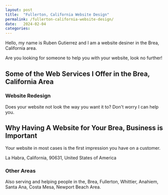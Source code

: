 ```yaml
---
layout: post
title:  "Fullerton, California Website Design"
permalink: /fullerton-california-website-design/
date:   2024-02-04
categories: 
---
```


Hello, my name is Ruben Gutierrez and I am a website desiner in the Brea, California area.

Are you looking for someone to help you with your website, look no further!


## Some of the Web Services I Offer in the Brea, California Area

### Website Redesign
Does your website not look the way you want it to? Don't worry I can help you.

## Why Having A Website for Your Brea, Business is Important

Your website in most cases is the first impression you have on a customer.

La Habra, California, 90631, United States of America

### Other Areas
Also serving and helping people in the, Brea, Fullerton, Whittier, Anahiem, Santa Ana, Costa Mesa, Newport Beach Area.